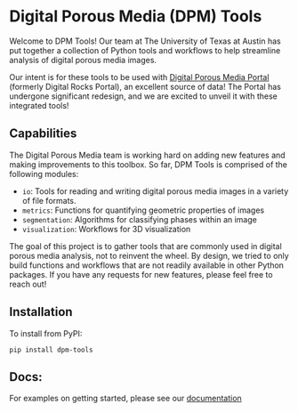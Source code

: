 # Digital Porous Media (DPM) Tools
Welcome to DPM Tools! Our team at The University of Texas at Austin has put together a collection of Python tools and workflows to help streamline analysis of digital porous media images. 

Our intent is for these tools to be used with [Digital Porous Media Portal](<https://digitalporousmedia.org/>) (formerly Digital Rocks Portal), an excellent source of data! The Portal has undergone significant redesign, and we are excited to unveil it with these integrated tools!

## Capabilities
The Digital Porous Media team is working hard on adding new features and making improvements to this toolbox. So far, DPM Tools is comprised of the following modules:

- ```io```: Tools for reading and writing digital porous media images in a variety of file formats.
- ```metrics```: Functions for quantifying geometric properties of images
- ```segmentation```: Algorithms for classifying phases within an image
- ```visualization```: Workflows for 3D visualization

The goal of this project is to gather tools that are commonly used in digital porous media analysis, not to reinvent the wheel. By design, we tried to only build functions and workflows that are not readily available in other Python packages. If you have any requests for new features, please feel free to reach out!

## Installation
To install from PyPI:

    pip install dpm-tools

## Docs:
For examples on getting started, please see our [documentation](https://digital-porous-media.github.io/dpm_tools/html/)
